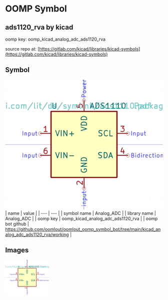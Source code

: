 # OOMP Symbol  
## ads1120_rva  by kicad  
  
oomp key: oomp_kicad_analog_adc_ads1120_rva  
  
source repo at: [https://gitlab.com/kicad/libraries/kicad-symbols](https://gitlab.com/kicad/libraries/kicad-symbols)  
## Symbol  
  
[![working.png](working_600.png)](working.png)  
| name | value | 
| --- | --- | 
| symbol name | Analog_ADC | 
| library name | Analog_ADC | 
| oomp key | oomp_kicad_analog_adc_ads1120_rva | 
| oomp bot github | https://github.com/oomlout/oomlout_oomp_symbol_bot/tree/main/kicad_analog_adc_ads1120_rva/working | 
## Images  
  
[![working.png](working_140.png)](working.png)  
